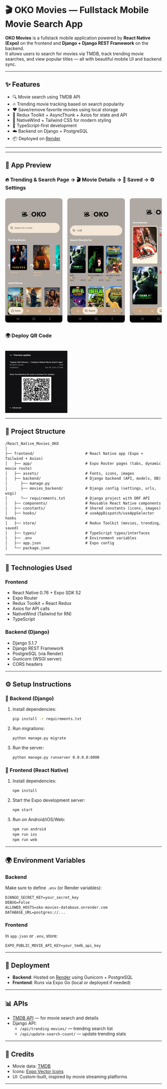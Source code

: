 
# 🎬 OKO Movies — Fullstack Mobile Movie Search App

**OKO Movies** is a fullstack mobile application powered by **React Native (Expo)** on the frontend and **Django + Django REST Framework** on the backend.  
It allows users to search for movies via TMDB, track trending movie searches, and view popular titles — all with beautiful mobile UI and backend sync.

---

## ✨ Features

- 🔍 Movie search using TMDB API
- 🔥 Trending movie tracking based on search popularity
- ❤️ Save/remove favorite movies using local storage
- 🚀 Redux Toolkit + AsyncThunk + Axios for state and API
- 🎨 NativeWind + Tailwind CSS for modern styling
- 🧠 TypeScript-first development
- ☁️ Backend on Django + PostgreSQL
- 📦 Deployed on [Render](https://render.com/)

---

---

## 📱 App Preview

### 🔥 Trending & Search Page → 🎬 Movie Details → 💾 Saved → ⚙️ Settings

<div style="display: flex; gap: 16px; overflow-x: auto; padding: 8px 0;"> 
   <img src="./assets/images/page_1.jpg" width="200" height="400" style="object-fit: cover; border-radius: 8px;" /> 
   <img src="./assets/images/page_2.jpg" width="200" height="400" style="object-fit: cover; border-radius: 8px;" /> 
   <img src="./assets/images/page_3.jpg" width="200" height="400" style="object-fit: cover; border-radius: 8px;" /> 
   <img src="./assets/images/page_4.jpg" width="200" height="400" style="object-fit: cover; border-radius: 8px;" /> 
</div>

### 🌍 Deploy QR Code
<img src="./assets/images/QR_OKO.png" width="200" height="200" style="margin-top: 16px;" />

---

## 📁 Project Structure

```
/React_Native_Movies_OKO
│
├── frontend/                       # React Native app (Expo + Tailwind + Axios)
│   ├── app/                        # Expo Router pages (tabs, dynamic movie route)
│   ├── assets/                     # Fonts, icons, images
│   ├── backend/                    # Django backend (API, models, DB)
│      ├── manage.py
│      ├── movies_backend/          # Django config (settings, urls, wsgi)
│      └── requirements.txt         # Django project with DRF API
│   ├── components/                 # Reusable React Native components
│   ├── constants/                  # Shared constants (icons, images)
│   ├── hooks/                      # useAppDispatch/useAppSelector hooks
│   ├── store/                      # Redux Toolkit (movies, trending, saved)
│   ├── types/                      # TypeScript types/interfaces
│   ├── .env                        # Environment variables
│   ├── app.json                    # Expo config
│   └── package.json
```

---

## 🚀 Technologies Used

### Frontend
- React Native 0.76 + Expo SDK 52
- Expo Router
- Redux Toolkit + React Redux
- Axios for API calls
- NativeWind (Tailwind for RN)
- TypeScript

### Backend (Django)
- Django 5.1.7
- Django REST Framework
- PostgreSQL (via Render)
- Gunicorn (WSGI server)
- CORS headers

---

## ⚙️ Setup Instructions

### 🔧 Backend (Django)
1. Install dependencies:
   ```bash
   pip install -r requirements.txt
   ```

2. Run migrations:
   ```bash
   python manage.py migrate
   ```

3. Run the server:
   ```bash
   python manage.py runserver 0.0.0.0:8000
   ```

### 📱 Frontend (React Native)

1. Install dependencies:
   ```bash
   npm install
   ```

2. Start the Expo development server:
   ```bash
   npm start
   ```

3. Run on Android/iOS/Web:
   ```bash
   npm run android
   npm run ios
   npm run web
   ```

---

## 🌍 Environment Variables

### Backend
Make sure to define `.env` (or Render variables):

```env
DJANGO_SECRET_KEY=your_secret_key
DEBUG=False
ALLOWED_HOSTS=oko-movies-database.onrender.com
DATABASE_URL=postgres://...
```

### Frontend
In `app.json` or `.env`, store:

```env
EXPO_PUBLIC_MOVIE_API_KEY=your_tmdb_api_key
```

---

## 📡 Deployment

- **Backend**: Hosted on [Render](https://render.com/) using Gunicorn + PostgreSQL
- **Frontend**: Runs via Expo Go (local or deployed if needed)

---

## 📊 APIs

- [TMDB API](https://developers.themoviedb.org/3) — for movie search and details
- Django API:
  - `/api/trending-movies/` — trending search list
  - `/api/update-search-count/` — update trending stats

---

## 🙏 Credits

- Movie data: [TMDB](https://themoviedb.org)
- Icons: [Expo Vector Icons](https://icons.expo.fyi)
- UI: Custom-built, inspired by movie streaming platforms

---